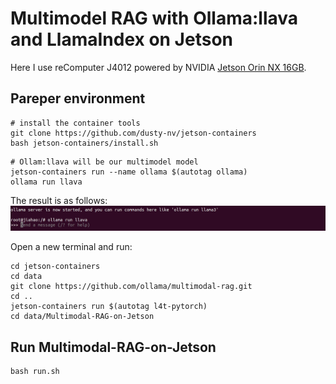 # Multimodel RAG with Ollama:llava and LlamaIndex on Jetson

Here I use reComputer J4012 powered by NVIDIA [Jetson Orin NX 16GB](https://www.seeedstudio.com/reComputer-J4012-p-5586.html).
## Pareper environment

```
# install the container tools
git clone https://github.com/dusty-nv/jetson-containers
bash jetson-containers/install.sh
```

```
# Ollam:llava will be our multimodel model
jetson-containers run --name ollama $(autotag ollama)
ollama run llava
```
The result is as follows:
![](./source/ollama_run_llava.png)

Open a new terminal and run:
```
cd jetson-containers
cd data
git clone https://github.com/ollama/multimodal-rag.git
cd ..
jetson-containers run $(autotag l4t-pytorch)
cd data/Multimodal-RAG-on-Jetson
```

## Run Multimodal-RAG-on-Jetson
```
bash run.sh
```
